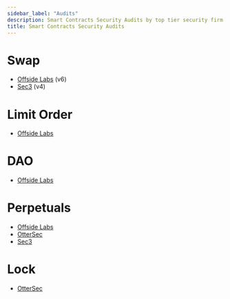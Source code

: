 ```yaml
---
sidebar_label: "Audits"
description: Smart Contracts Security Audits by top tier security firm in the ecosystem.
title: Smart Contracts Security Audits
---
```


# Swap

- [Offside Labs](../assets/Jupiter-Aggregator-Apr-2024.pdf) (v6)
- [Sec3](../assets/2022-08-09_Jupiter_Swap_Sec3.pdf) (v4)

# Limit Order

- [Offside Labs](../assets/Jupiter-LimitOrderV2-Apr-2024.pdf)

# DAO

- [Offside Labs](../assets/JupiterDAO-Mar-2024.pdf)

# Perpetuals

- [Offside Labs](../assets/Jupiter-Perpetuals-Feb-2024.pdf)
- [OtterSec](../assets/ottersec_perpetual_audit_report.pdf)
- [Sec3](../assets/sec3_perpetual_audit_report.pdf)

# Lock

- [OtterSec](../assets/jupiter_lock_audit_final.pdf)
